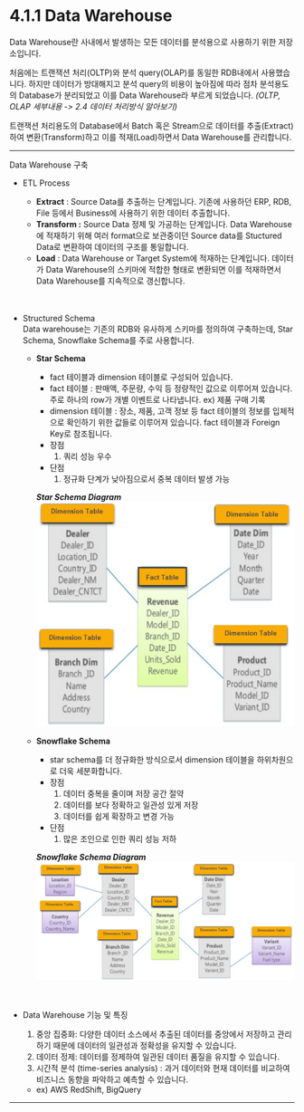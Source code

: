 # 4.1.1 Data Warehouse
    
Data Warehouse란 사내에서 발생하는 모든 데이터를 분석용으로 사용하기 위한 저장소입니다.

처음에는 트랜잭션 처리(OLTP)와 분석 query(OLAP)를 동일한 RDB내에서 사용했습니다. 하지만 데이터가 방대해지고 분석 query의 비용이 높아짐에 따라 점차 분석용도의 Database가 분리되었고 이를 Data Warehouse라 부르게 되었습니다. *(OLTP, OLAP 세부내용 -> 2.4 데이터 처리방식 알아보기)*

트랜잭션 처리용도의 Database에서 Batch 혹은 Stream으로 데이터를 추출(Extract)하여 변환(Transform)하고 이를 적재(Load)하면서 Data Warehouse를 관리합니다.

---

Data Warehouse 구축

- ETL Process
    - **Extract** : Source Data를 추출하는 단계입니다. 기존에 사용하던 ERP, RDB, File 등에서 Business에 사용하기 위한 데이터 추출합니다.
    - **Transform :** Source Data 정제 및 가공하는 단계입니다. Data Warehouse에 적재하기 위해 여러 format으로 보관중이던 Source data를 Stuctured Data로 변환하여 데이터의 구조를 통일합니다.
    - **Load** : Data Warehouse or Target System에 적재하는 단계입니다. 데이터가 Data Warehouse의 스키마에 적합한 형태로 변환되면 이를 적재하면서 Data Warehouse를 지속적으로 갱신합니다.      
<br><br>
- Structured Schema  
    Data warehouse는 기존의 RDB와 유사하게 스키마를 정의하여 구축하는데, Star Schema, Snowflake Schema를 주로 사용합니다.  
    
    - **Star Schema**
        - fact 테이블과 dimension 테이블로 구성되어 있습니다.
        - fact 테이블 :  판매액, 주문량, 수익 등 정량적인 값으로 이루어져 있습니다. 주로 하나의 row가 개별 이벤트로 나타냅니다. ex) 제품 구매 기록 
        - dimension 테이블 : 장소, 제품, 고객 정보 등 fact 테이블의 정보를 입체적으로 확인하기 위한 값들로 이루어져 있습니다. fact 테이블과 Foreign Key로 참조됩니다.
        - 장점
            1. 쿼리 성능 우수
        - 단점
            1. 정규화 단계가 낮아짐으로서 중복 데이터 발생 가능  
                
        ***Star Schema Diagram***  
        ![Untitled](./images/1.1_star_schema.png)
    
    - **Snowflake Schema**
        - star schema를 더 정규화한 방식으로서 dimension 테이블을 하위차원으로 더욱 세분화합니다.
        - 장점
            1. 데이터 중복을 줄이며 저장 공간 절약
            2. 데이터를 보다 정확하고 일관성 있게 저장
            3. 데이터를 쉽게 확장하고 변경 가능
        - 단점
            1. 많은 조인으로 인한 쿼리 성능 저하
                
        ***Snowflake Schema Diagram***  
        ![Untitled](./images/1.1_snowflake_schema.png)        
<br><br>
- Data Warehouse 기능 및 특징
    1. 중앙 집중화: 다양한 데이터 소스에서 추출된 데이터를 중앙에서 저장하고 관리하기 때문에 데이터의 일관성과 정확성을 유지할 수 있습니다.
    2. 데이터 정제: 데이터를 정제하여 일관된 데이터 품질을 유지할 수 있습니다.
    3. 시간적 분석 (time-series analysis) : 과거 데이터와 현재 데이터를 비교하여 비즈니스 동향을 파악하고 예측할 수 있습니다.
    - ex) AWS RedShift, BigQuery

---